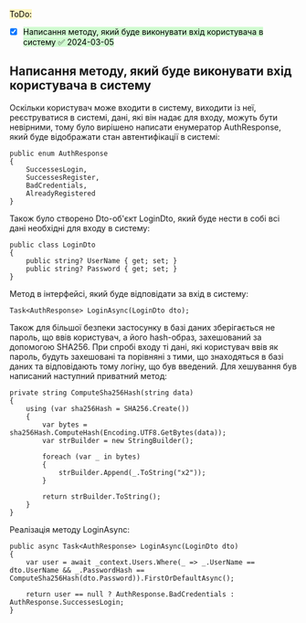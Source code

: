 <mark style="background: #FFF3A3A6;">ToDo:</mark>
- [x] <mark style="background: #BBFABBA6;">Написання методу, який буде виконувати вхід користувача в систему ✅ 2024-03-05</mark>

## Написання методу, який буде виконувати вхід користувача в систему
Оскільки користувач може входити в систему, виходити із неї, реєструватися в системі, дані, які він надає для входу, можуть бути невірними, тому було вирішено написати енумератор AuthResponse, який буде відображати стан автентифікації в системі:
```CSharp
public enum AuthResponse
{
    SuccessesLogin,
    SuccessesRegister,
    BadCredentials,
	AlreadyRegistered
}
```

Також було створено Dto-об'єкт LoginDto, який буде нести в собі всі дані необхідні для входу в систему:
```CSharp
public class LoginDto
{
	public string? UserName { get; set; }
    public string? Password { get; set; }
}
```

Метод в інтерфейсі, який буде відповідати за вхід в систему:
```CSharp
Task<AuthResponse> LoginAsync(LoginDto dto);
```

Також для більшої безпеки застосунку в базі даних зберігається не пароль, що ввів користувач, а його hash-образ, захешований за допомогою SHA256. При спробі входу ті дані, які користувач ввів як пароль, будуть захешовані та порівняні з тими, що знаходяться в базі даних та відповідають тому логіну, що був введений. Для хешування був написаний наступний приватний метод:
```CSharp
private string ComputeSha256Hash(string data)
{
    using (var sha256Hash = SHA256.Create())
    {
        var bytes = sha256Hash.ComputeHash(Encoding.UTF8.GetBytes(data));
        var strBuilder = new StringBuilder();

        foreach (var _ in bytes)
        {
            strBuilder.Append(_.ToString("x2"));
        }

        return strBuilder.ToString();
    }
}
```

Реалізація методу LoginAsync:
```CSharp
public async Task<AuthResponse> LoginAsync(LoginDto dto)
{
    var user = await _context.Users.Where(_ => _.UserName == dto.UserName && _.PasswordHash == ComputeSha256Hash(dto.Password)).FirstOrDefaultAsync();

    return user == null ? AuthResponse.BadCredentials : AuthResponse.SuccessesLogin;
}
```